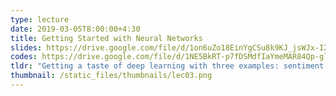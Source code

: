 ```yaml
---
type: lecture
date: 2019-03-05T8:00:00+4:30
title: Getting Started with Neural Networks
slides: https://drive.google.com/file/d/1on6uZo18EinYgCSu8k9KJ_jsWJx-I2Zg/view?usp=sharing
codes: https://drive.google.com/file/d/1NE5BkRT-p7fDSMdfIaYmeMAR84Qp-glb/view?usp=sharing
tldr: "Getting a taste of deep learning with three examples: sentiment analysis, text classification, and regression."
thumbnail: /static_files/thumbnails/lec03.png
---
```

